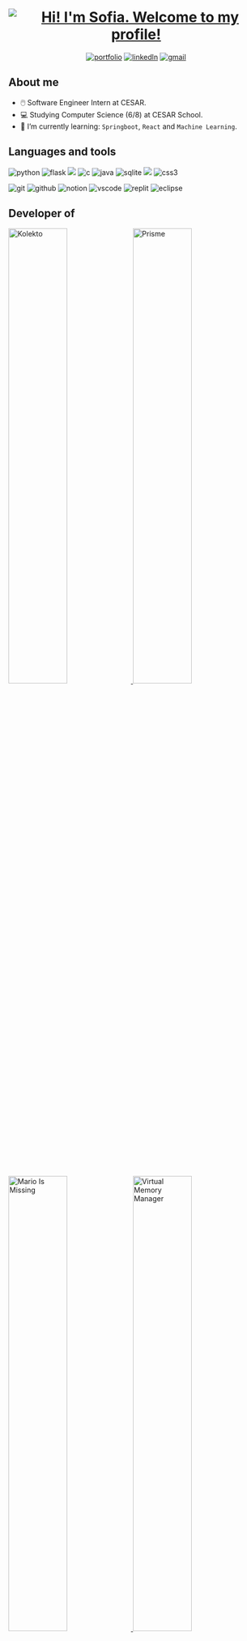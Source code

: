 <h1 align="center">
<a href="https://git.io/typing-svg"><img src="https://readme-typing-svg.herokuapp.com?font=Fira+Code&size=30&duration=3000&pause=1000&color=FF79C6&center=true&vCenter=true&repeat=false&random=false&width=435&lines=Hi!+I'm+Sofia.;Welcome+to+my+profile!;Hi!+I'm+Sofia." alt="Hi! I'm Sofia. Welcome to my profile!" /></a>
</h1>

<div align="center"> 
  <a href="https://sofia-saraiva.github.io"><img src="https://img.shields.io/badge/Portfolio-8A2BE2?style=for-the-badge&logo=About.me&logoColor=white" alt="portfolio"></a>
  <a href="https://www.linkedin.com/in/sofia-saraiva-0a73ba22a/"><img src="https://img.shields.io/badge/LinkedIn-0077B5?style=for-the-badge&logo=linkedin&logoColor=white" alt="linkedln"></a>
  <a href="mailto:sofiasaraivalima@gmail.com"><img src="https://img.shields.io/badge/Gmail-D14836?style=for-the-badge&logo=gmail&logoColor=white" alt="gmail"></a>
</div>

## About me
- 🖱️ Software Engineer Intern at CESAR.
- :computer: Studying Computer Science (6/8) at CESAR School.
- 🌱 I’m currently learning: `Springboot`, `React` and `Machine Learning`.

## Languages and tools
<img src="https://img.shields.io/badge/Python-FFD43B?style=for-the-badge&logo=python&logoColor=blue" alt="python">  <img src="https://img.shields.io/badge/Flask-000000?style=for-the-badge&logo=flask&logoColor=white" alt="flask">  <img src="https://img.shields.io/badge/Django-092E20?style=for-the-badge&logo=django&logoColor=green"> <img src="https://img.shields.io/badge/C-00599C?style=for-the-badge&logo=c&logoColor=white" alt="c">  <img src="https://img.shields.io/badge/Java-007396?style=for-the-badge&logo=java&logoColor=white" alt="java"> <img src="https://img.shields.io/badge/SQLite-07405E?style=for-the-badge&logo=sqlite&logoColor=white" alt="sqlite"> <img src="https://img.shields.io/badge/HTML5-E34F26?style=for-the-badge&logo=html5&logoColor=white"> <img src="https://img.shields.io/badge/CSS3-1572B6?style=for-the-badge&logo=css3&logoColor=white" alt="css3">


<img src="https://img.shields.io/badge/GIT-E44C30?style=for-the-badge&logo=git&logoColor=white" alt="git"> <img src="https://img.shields.io/badge/GitHub-100000?style=for-the-badge&logo=github&logoColor=white" alt="github">  <img src="https://img.shields.io/badge/Notion-000000?style=for-the-badge&logo=notion&logoColor=white" alt="notion">  <img src="https://img.shields.io/badge/VSCode-0078D4?style=for-the-badge&logo=visual%20studio%20code&logoColor=white" alt="vscode">  <img src="https://img.shields.io/badge/replit-667881?style=for-the-badge&logo=replit&logoColor=white" alt="replit"> <img src="https://img.shields.io/badge/Eclipse-2C2255?style=for-the-badge&logo=eclipse&logoColor=white" alt="eclipse">

## Developer of
  <a href="https://github.com/P-E-N-T-E-S/Kolekto" target="_blank">
    <img src="https://github-readme-stats.vercel.app/api/pin/?username=P-E-N-T-E-S&theme=dracula&repo=Kolekto" width="48%" alt="Kolekto"/>
  </a>
  <a href="https://github.com/P-E-N-T-E-S/Pris.ME" target="_blank">
    <img src="https://github-readme-stats.vercel.app/api/pin/?username=P-E-N-T-E-S&theme=dracula&repo=Pris.ME" width="48%" alt="Prisme"/>
  </a>
  <a href="https://github.com/P-E-N-T-E-S/Mario_Is_Missing" target="_blank">
    <img src="https://github-readme-stats.vercel.app/api/pin/?username=P-E-N-T-E-S&theme=dracula&repo=Mario_Is_Missing" width="48%" alt="Mario Is Missing"/>
  </a>
  <a href="https://github.com/Sofia-Saraiva/Virtual-Memory-Manager" target="_blank">
    <img src="https://github-readme-stats.vercel.app/api/pin/?username=Sofia-Saraiva&theme=dracula&repo=Virtual-Memory-Manager" width="48%" alt="Virtual Memory Manager"/>
  </a>

## Stats
![Sofia-Saraiva's Top Languages](https://github-readme-stats.vercel.app/api/top-langs/?username=Sofia-Saraiva&theme=dracula&show_icons=true&hide_border=false&layout=compact)

